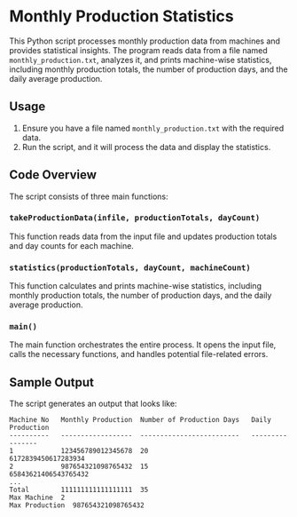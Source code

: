 # Monthly Production Statistics

This Python script processes monthly production data from machines and provides statistical insights. The program reads data from a file named `monthly_production.txt`, analyzes it, and prints machine-wise statistics, including monthly production totals, the number of production days, and the daily average production.

## Usage

1. Ensure you have a file named `monthly_production.txt` with the required data.
2. Run the script, and it will process the data and display the statistics.

## Code Overview

The script consists of three main functions:

### `takeProductionData(infile, productionTotals, dayCount)`

This function reads data from the input file and updates production totals and day counts for each machine.

### `statistics(productionTotals, dayCount, machineCount)`

This function calculates and prints machine-wise statistics, including monthly production totals, the number of production days, and the daily average production.

### `main()`

The main function orchestrates the entire process. It opens the input file, calls the necessary functions, and handles potential file-related errors.

## Sample Output

The script generates an output that looks like:

```plaintext
Machine No   Monthly Production  Number of Production Days   Daily Production
----------   ------------------  -------------------------   ----------------
1            123456789012345678  20                         6172839450617283934
2            987654321098765432  15                         65843621406543765432
...
Total        111111111111111111  35
Max Machine  2
Max Production  987654321098765432
